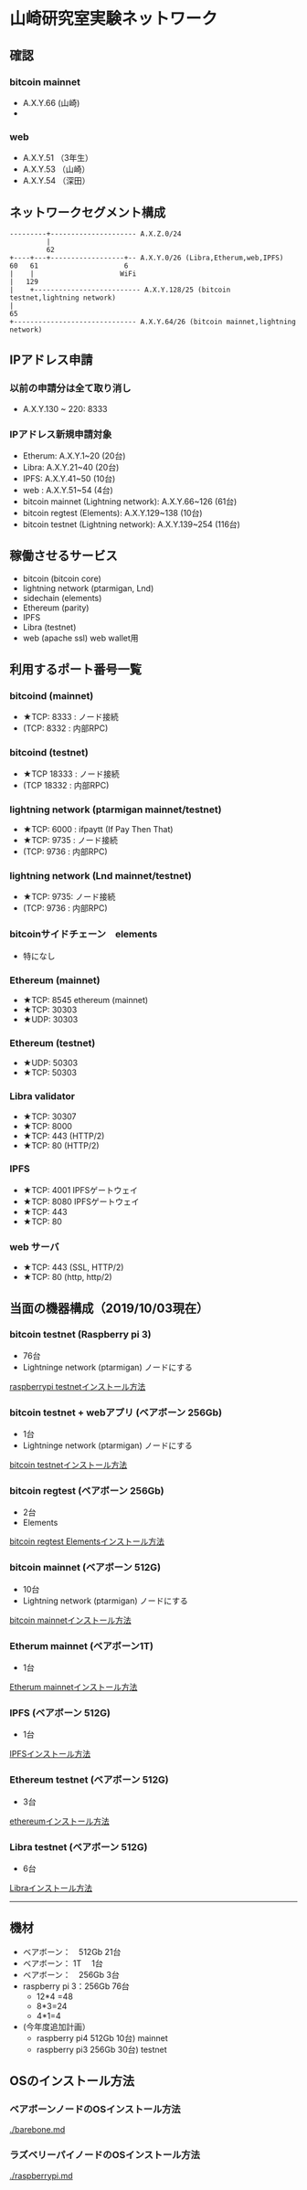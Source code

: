 # 山崎研究室実験ネットワーク

## 確認

### bitcoin mainnet

* A.X.Y.66 (山崎)
* 

### web

* A.X.Y.51 （3年生）
* A.X.Y.53 （山崎）
* A.X.Y.54 （深田）


## ネットワークセグメント構成

```
---------+--------------------- A.X.Z.0/24
         |
         62
+----+---+------------------+-- A.X.Y.0/26 (Libra,Etherum,web,IPFS)
60   61                     6
|    |                     WiFi
|   129
|    +-------------------------- A.X.Y.128/25 (bitcoin testnet,lightning network)
|
65
+------------------------------ A.X.Y.64/26 (bitcoin mainnet,lightning network)

```

## IPアドレス申請

### 以前の申請分は全て取り消し

* A.X.Y.130 ~ 220: 8333
    
### IPアドレス新規申請対象

* Etherum: A.X.Y.1~20     (20台)
* Libra: A.X.Y.21~40         (20台)
* IPFS: A.X.Y.41~50          (10台)
* web : A.X.Y.51~54           (4台)
* bitcoin mainnet (Lightning network): A.X.Y.66~126      (61台)
* bitcoin regtest (Elements): A.X.Y.129~138             (10台)
* bitcoin testnet (Lightning network): A.X.Y.139~254   (116台)

## 稼働させるサービス

* bitcoin (bitcoin core)
* lightning network (ptarmigan, Lnd)
* sidechain (elements)
* Ethereum (parity)
* IPFS
* Libra (testnet)
* web (apache ssl) web wallet用


## 利用するポート番号一覧

### bitcoind (mainnet)

* ★TCP: 8333 : ノード接続
* (TCP: 8332 : 内部RPC)

### bitcoind (testnet)

* ★TCP 18333 : ノード接続
* (TCP 18332 : 内部RPC)

### lightning network (ptarmigan mainnet/testnet)

* ★TCP: 6000 	: ifpaytt (If Pay Then That)
* ★TCP: 9735 	: ノード接続
* (TCP: 9736 	: 内部RPC)

### lightning network (Lnd mainnet/testnet)

* ★TCP: 9735: ノード接続
* (TCP: 9736 : 内部RPC)

### bitcoinサイドチェーン　elements

* 特になし

### Ethereum (mainnet)

* ★TCP: 8545  ethereum (mainnet)
* ★TCP: 30303
* ★UDP: 30303

### Ethereum (testnet)

* ★UDP: 50303
* ★TCP: 50303

### Libra validator

* ★TCP: 30307
* ★TCP: 8000
* ★TCP: 443 (HTTP/2)
* ★TCP: 80 (HTTP/2)

### IPFS

* ★TCP: 4001 IPFSゲートウェイ
* ★TCP: 8080 IPFSゲートウェイ
* ★TCP: 443
* ★TCP: 80

### web サーバ

* ★TCP: 443 (SSL, HTTP/2)
* ★TCP: 80 (http, http/2)

## 当面の機器構成（2019/10/03現在）


### bitcoin testnet (Raspberry pi 3)

* 76台
* Lightninge network (ptarmigan) ノードにする

[raspberrypi testnetインストール方法](./raspberrypi.md)

### bitcoin testnet + webアプリ (ベアボーン 256Gb)

* 1台
* Lightninge network (ptarmigan) ノードにする

[bitcoin testnetインストール方法](./bitcoin-core-testnet.md)

### bitcoin regtest  (ベアボーン 256Gb)

* 2台
* Elements

[bitcoin regtest Elementsインストール方法](./bitcoin-core-regtest-elements.md)


### bitcoin mainnet (ベアボーン 512G)

* 10台
* Lightning network (ptarmigan) ノードにする

[bitcoin mainnetインストール方法](./bitcoin-core-mainnet.md)


### Etherum mainnet (ベアボーン1T)

* 1台

[Etherum mainnetインストール方法](./etherum-main.md)

### IPFS (ベアボーン 512G)

* 1台

[IPFSインストール方法](./IPFS.md)


### Ethereum testnet (ベアボーン 512G)

* 3台

[ethereumインストール方法](./ethereum-testnet.md)


### Libra testnet (ベアボーン 512G)

* 6台

[Libraインストール方法](./libra.md)

---



## 機材

* ベアボーン：　512Gb 21台
* ベアボーン：  1T  　1台
* ベアボーン：　256Gb   3台
* raspberry pi 3：256Gb 76台
    * 12*4 =48
    * 8*3=24
    * 4*1=4
* (今年度追加計画）
    * raspberry pi4 512Gb 10台) mainnet
    * raspberry pi3 256Gb 30台) testnet



## OSのインストール方法

### ベアボーンノードのOSインストール方法

[./barebone.md](./barebone.md)

### ラズベリーパイノードのOSインストール方法

[./raspberrypi.md](./raspberrypi.md)

